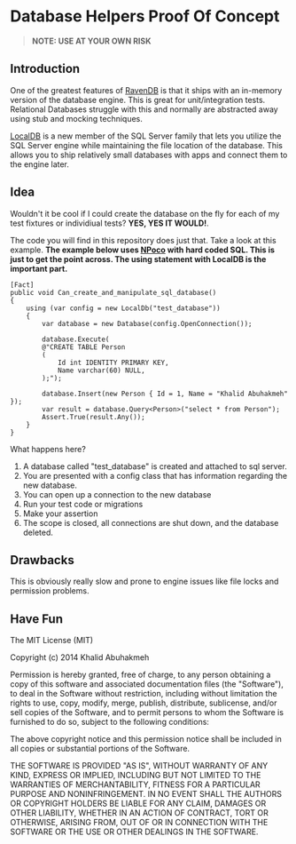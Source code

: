 # Database Helpers Proof Of Concept

> **NOTE: USE AT YOUR OWN RISK**

## Introduction

One of the greatest features of [RavenDB](http://ravendb.net) is that it ships with an in-memory version of the database engine. This is great for unit/integration tests. Relational Databases struggle with this and normally are abstracted away using stub and mocking techniques.

[LocalDB](http://blogs.msdn.com/b/sqlexpress/archive/2011/07/12/introducing-localdb-a-better-sql-express.aspx) is a new member of the SQL Server family that lets you utilize the SQL Server engine while maintaining the file location of the database. This allows you to ship relatively small databases with apps and connect them to the engine later.

## Idea

Wouldn't it be cool if I could create the database on the fly for each of my test fixtures or individiual tests? **YES, YES IT WOULD!**.

The code you will find in this repository does just that. Take a look at this example. **The example below uses [NPoco](http://www.nuget.org/packages/NPoco/2.4.66-beta) with hard coded SQL. This is just to get the point across. The using statement with LocalDB is the important part.**

```
[Fact]
public void Can_create_and_manipulate_sql_database()
{
    using (var config = new LocalDb("test_database"))
    {
        var database = new Database(config.OpenConnection());

        database.Execute(
        @"CREATE TABLE Person
        (
            Id int IDENTITY PRIMARY KEY,
            Name varchar(60) NULL,
        );");

        database.Insert(new Person { Id = 1, Name = "Khalid Abuhakmeh" });
        var result = database.Query<Person>("select * from Person");
        Assert.True(result.Any());
    }
}
```

What happens here?

1. A database called "test_database" is created and attached to sql server.
2. You are presented with a config class that has information regarding the new database.
3. You can open up a connection to the new database
4. Run your test code or migrations
5. Make your assertion
6. The scope is closed, all connections are shut down, and the database deleted.

## Drawbacks

This is obviously really slow and prone to engine issues like file locks and permission problems. 

## Have Fun

The MIT License (MIT)

Copyright (c) 2014 Khalid Abuhakmeh

Permission is hereby granted, free of charge, to any person obtaining a copy
of this software and associated documentation files (the "Software"), to deal
in the Software without restriction, including without limitation the rights
to use, copy, modify, merge, publish, distribute, sublicense, and/or sell
copies of the Software, and to permit persons to whom the Software is
furnished to do so, subject to the following conditions:

The above copyright notice and this permission notice shall be included in
all copies or substantial portions of the Software.

THE SOFTWARE IS PROVIDED "AS IS", WITHOUT WARRANTY OF ANY KIND, EXPRESS OR
IMPLIED, INCLUDING BUT NOT LIMITED TO THE WARRANTIES OF MERCHANTABILITY,
FITNESS FOR A PARTICULAR PURPOSE AND NONINFRINGEMENT. IN NO EVENT SHALL THE
AUTHORS OR COPYRIGHT HOLDERS BE LIABLE FOR ANY CLAIM, DAMAGES OR OTHER
LIABILITY, WHETHER IN AN ACTION OF CONTRACT, TORT OR OTHERWISE, ARISING FROM,
OUT OF OR IN CONNECTION WITH THE SOFTWARE OR THE USE OR OTHER DEALINGS IN
THE SOFTWARE.